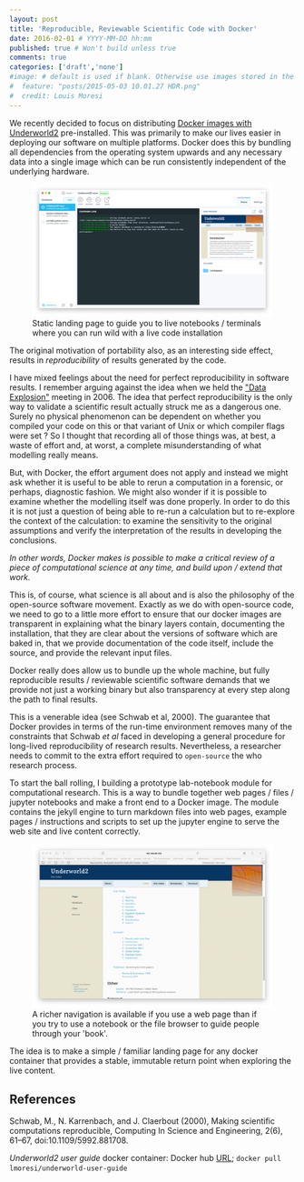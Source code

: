 ```yaml
---
layout: post
title: 'Reproducible, Reviewable Scientific Code with Docker'
date: 2016-02-01 # YYYY-MM-DD hh:mm
published: true # Won't build unless true
comments: true
categories: ['draft','none']
#image: # default is used if blank. Otherwise use images stored in the _images/posts folder
#  feature: "posts/2015-05-03 10.01.27 HDR.png"
#  credit: Louis Moresi
---
```


We recently decided to focus on distributing [Docker images with Underworld2](http://www.underworldcode.org/posts/Underworld-and-Dockers2/) pre-installed. This was primarily to make our lives easier in deploying our software on multiple platforms. Docker does this by bundling all dependencies from the operating system upwards and any necessary data into a single image  which can be run consistently independent of the underlying hardware.

<figure >
	<a href="/images/posts/KitematicWebEngine/KitematicPreview.png"><img src="/images/posts/KitematicWebEngine/KitematicPreview.png"></a>
	<figcaption> Static landing page to guide you to live notebooks / terminals where you can run wild with a live code installation
    </figcaption>
</figure>


The original motivation of portability also, as an interesting side effect, results in _reproducibility_ of results generated by the code.

I have mixed feelings about the need for perfect reproducibility in software results. I remember arguing against the idea when we held the ["Data Explosion"](http://rses.anu.edu.au/cadi/Whiteconference/) meeting in 2006. The idea that perfect reproducibility is the only way to validate a scientific result actually struck me as a dangerous one. Surely no physical phenomenon can be dependent on whether you compiled your code on this or that variant of Unix or which compiler flags were set ? So I thought that recording all of those things was, at best, a waste of effort and, at worst, a complete misunderstanding of what modelling really means.

But, with Docker, the effort argument does not apply and instead we might ask whether it is useful to be able to rerun a computation in a forensic, or perhaps, diagnostic fashion. We might also wonder if it is possible to examine whether the modelling itself was done properly. In order to do this it is not just a question of being able to re-run a calculation but to re-explore the context of the calculation: to examine the sensitivity to the original assumptions and verify the interpretation of the results in developing the conclusions.

_In other words, Docker makes is possible to make a critical review of a piece of computational science at any time, and build upon / extend that work._

This is, of course, what science is all about and is also the philosophy of the open-source software movement. Exactly as we do with open-source code, we need to go to a little more effort to ensure that our docker images are transparent in explaining what the binary layers contain, documenting the installation, that they are clear about the versions of software which are baked in, that we provide documentation of the code itself, include the source, and provide the relevant input files.

Docker really does allow us to bundle up the whole machine, but fully reproducible results / reviewable scientific software demands that we provide not just a working binary but also transparency at every step along the path to final results.  

This is a venerable idea (see Schwab et al, 2000). The guarantee that Docker provides in terms of the run-time environment removes many of the constraints that Schwab _et al_ faced in developing a general procedure for long-lived reproducibility of research results. Nevertheless, a researcher needs to commit to the extra effort required to `open-source` the who research process.  

To start the ball rolling, I building a prototype lab-notebook module for computational research. This is a way to  bundle together web pages  / files / jupyter notebooks and make a front end to a Docker image. The module contains the jekyll engine to turn markdown files into web pages, example pages / instructions and scripts to set up the jupyter engine to serve the web site and live content correctly.

<figure >
	<a href="/images/posts/KitematicWebEngine/SafariSiteMap.png"><img src="/images/posts/KitematicWebEngine/SafariSiteMap.png"></a>
	<figcaption> A richer navigation is available if you use a web page than if you try to use a notebook or the file browser to guide people through your 'book'.
    </figcaption>
</figure>

The idea is to make a simple / familiar landing page for any docker container that provides a stable, immutable return point when exploring the live content.


## References

Schwab, M., N. Karrenbach, and J. Claerbout (2000), Making scientific computations reproducible, Computing In Science and Engineering, 2(6), 61–67, doi:10.1109/5992.881708.

_Underworld2 user guide_ docker container: Docker hub [URL](https://hub.docker.com/r/lmoresi/underworld-user-guide/); `docker pull lmoresi/underworld-user-guide`
